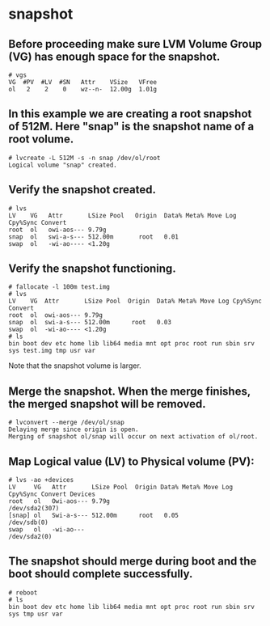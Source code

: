 snapshot
========

## Before proceeding make sure LVM Volume Group (VG) has enough space for the snapshot.
```
# vgs
VG  #PV  #LV  #SN   Attr    VSize   VFree
ol   2    2    0    wz--n-  12.00g  1.01g
```

## In this example we are creating a root snapshot of 512M. Here "snap" is the snapshot name of a root volume.
```
# lvcreate -L 512M -s -n snap /dev/ol/root
Logical volume "snap" created.
```

## Verify the snapshot created.
```
# lvs
LV    VG   Attr       LSize Pool   Origin  Data% Meta% Move Log Cpy%Sync Convert
root  ol   owi-aos--- 9.79g
snap  ol   swi-a-s--- 512.00m       root   0.01
swap  ol   -wi-ao---- <1.20g
```

## Verify the snapshot functioning.
```
# fallocate -l 100m test.img
# lvs
LV    VG  Attr       LSize Pool  Origin  Data% Meta% Move Log Cpy%Sync Convert
root  ol  owi-aos--- 9.79g
snap  ol  swi-a-s--- 512.00m      root   0.03
swap  ol  -wi-ao---- <1.20g
# ls
bin boot dev etc home lib lib64 media mnt opt proc root run sbin srv sys test.img tmp usr var
```
Note that the snapshot volume is larger.

## Merge the snapshot. When the merge finishes, the merged snapshot will be removed.
```
# lvconvert --merge /dev/ol/snap
Delaying merge since origin is open.
Merging of snapshot ol/snap will occur on next activation of ol/root.
```

## Map Logical value (LV) to Physical volume (PV):
```
# lvs -ao +devices
LV     VG   Attr       LSize Pool  Origin Data% Meta% Move Log Cpy%Sync Convert Devices
root   ol   Owi-aos--- 9.79g                                                   /dev/sda2(307)
[snap] ol   Swi-a-s--- 512.00m      root   0.05                                /dev/sdb(0)
swap   ol   -wi-ao---                                                          /dev/sda2(0)
```

## The snapshot should merge during boot and the boot should complete successfully.
```
# reboot
# ls
bin boot dev etc home lib lib64 media mnt opt proc root run sbin srv sys tmp usr var
```
